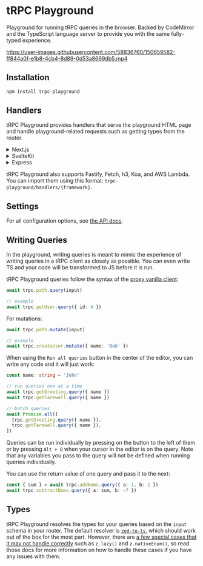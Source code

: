 # tRPC Playground

Playground for running tRPC queries in the browser. Backed by CodeMirror and the TypeScript language server to provide you with the same fully-typed experience.

https://user-images.githubusercontent.com/58836760/150659582-ff844a0f-e1b8-4cb4-8d89-0d53a8669db5.mp4

## Installation

```sh
npm install trpc-playground
```

## Handlers

tRPC Playground provides handlers that serve the playground HTML page and handle playground-related requests such as getting types from the router.

<details>
<summary>Next.js</summary>

[Example](https://github.com/sachinraja/trpc-playground/tree/main/apps/next)

```ts
// pages/api/trpc-playground.ts
import { appRouter } from '@router'
import { NextApiHandler } from 'next'
import { nextHandler } from 'trpc-playground/handlers/next'

const setupHandler = nextHandler({
  router: appRouter,
  // tRPC api path, pages/api/trpc/[trpc].ts in this case
  trpcApiEndpoint: '/api/trpc',
  playgroundEndpoint: '/api/trpc-playground',
  // uncomment this if you're using superjson
  // request: {
  //   superjson: true,
  // },
})

const handler: NextApiHandler = async (req, res) => {
  const playgroundHandler = await setupHandler
  await playgroundHandler(req, res)
}

export default handler
```

</details>

<details>
<summary>SvelteKit</summary>

[Example](https://github.com/sachinraja/trpc-playground/tree/main/apps/sveltekit)

```ts
// src/hooks.server.ts
import { appRouter } from '@router'
import { sequence } from '@sveltejs/kit/hooks'
import { svelteKitHandler } from 'trpc-playground/handlers/sveltekit'
import { createTRPCHandle } from 'trpc-sveltekit'

const trpcApiEndpoint = '/api/trpc'
const playgroundEndpoint = '/api/playground'

const trpcHandle = createTRPCHandle({ router: appRouter, url: trpcApiEndpoint })

const playgroundHandle = await svelteKitHandler({
  router: appRouter,
  trpcApiEndpoint,
  playgroundEndpoint,
  // uncomment this if you're using superjson
  // request: {
  //   superjson: true,
  // },
})

export const handle = sequence(trpcHandle, playgroundHandle)
```

</details>

<details>
<summary>Express</summary>

[Example](https://github.com/sachinraja/trpc-playground/tree/main/apps/express)

```ts
// server.ts
import { appRouter } from '@router'
import * as trpcExpress from '@trpc/server/adapters/express'
import express from 'express'
import { expressHandler } from 'trpc-playground/handlers/express'

const runApp = async () => {
  const app = express()

  const trpcApiEndpoint = '/api/trpc'
  const playgroundEndpoint = '/api/trpc-playground'

  app.use(
    trpcApiEndpoint,
    trpcExpress.createExpressMiddleware({
      router: appRouter,
    }),
  )

  app.use(
    playgroundEndpoint,
    await expressHandler({
      trpcApiEndpoint,
      playgroundEndpoint,
      router: appRouter,
      // uncomment this if you're using superjson
      // request: {
      //   superjson: true,
      // },
    }),
  )

  app.listen(3000, () => {
    console.log('listening at http://localhost:3000')
  })
}

runApp()
```

</details>

tRPC Playground also supports Fastify, Fetch, h3, Koa, and AWS Lambda. You can import them using this format: `trpc-playground/handlers/{framework}`.

## Settings

For all configuration options, see [the API docs](https://paka.dev/npm/@trpc-playground/types@0.1.1/api#be2d1ce7878179d).

## Writing Queries

In the playground, writing queries is meant to mimic the experience of writing queries in a tRPC client as closely as possible. You can even write TS and your code will be transformed to JS before it is run.

tRPC Playground queries follow the syntax of the [proxy vanilla client](https://trpc.io/docs/vanilla):

```ts
await trpc.path.query(input)

// example
await trpc.getUser.query({ id: 4 })
```

For mutations:

```ts
await trpc.path.mutate(input)

// example
await trpc.createUser.mutate({ name: 'Bob' })
```

When using the `Run all queries` button in the center of the editor, you can write any code and it will just work:

```ts
const name: string = 'John'

// run queries one at a time
await trpc.getGreeting.query({ name })
await trpc.getFarewell.query({ name })

// batch queries
await Promise.all([
  trpc.getGreeting.query({ name }),
  trpc.getFarewell.query({ name }),
])
```

Queries can be run individually by pressing on the button to the left of them or by pressing `Alt + Q` when your cursor in the editor is on the query. Note that any variables you pass to the query will not be defined when running queries individually.

You can use the return value of one query and pass it to the next:

```ts
const { sum } = await trpc.addNums.query({ a: 1, b: 2 })
await trpc.subtractNums.query({ a: sum, b: -7 })
```

## Types

tRPC Playground resolves the types for your queries based on the `input` schema in your router. The default resolver is [`zod-to-ts`](https://github.com/sachinraja/zod-to-ts), which should work out of the box for the most part. However, there are [a few special cases that it may not handle correctly](https://github.com/sachinraja/zod-to-ts#special-cases) such as `z.lazy()` and `z.nativeEnum()`, so read those docs for more information on how to handle these cases if you have any issues with them.
